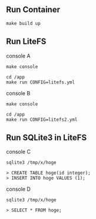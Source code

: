## Run Container

```
make build up
```

## Run LiteFS

console A
```
make console

cd /app
make run CONFIG=litefs.yml
```

console B
```
make console

cd /app
make run CONFIG=litefs2.yml
```

## Run SQLite3 in LiteFS

console C
```
sqlite3 /tmp/x/hoge

> CREATE TABLE hoge(id integer);
> INSERT INTO hoge VALUES (1);
```

console D
```
sqlite3 /tmp/x/hoge

> SELECT * FROM hoge;
```

